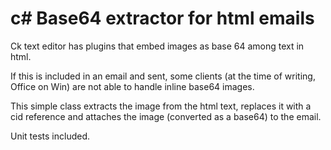 # c# Base64 extractor for html emails

Ck text editor has plugins that embed images as base 64 among text in html. 

If this is included in an email and sent, some clients (at the time of writing, Office on Win) are not able to handle inline base64 images.

This simple class extracts the image from the html text, replaces it with a cid reference and attaches the image (converted as a base64) to the email.

Unit tests included.